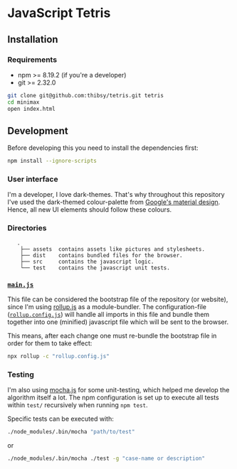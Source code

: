 # JavaScript Tetris

## Installation

### Requirements

- npm >= 8.19.2 (if you're a developer)
- git >= 2.32.0

```bash
git clone git@github.com:thibsy/tetris.git tetris
cd minimax
open index.html
```

## Development

Before developing this you need to install the dependencies first:
```bash
npm install --ignore-scripts
```

### User interface

I'm a developer, I love dark-themes. That's why throughout this repository I've used the dark-themed colour-palette from [Google's material design](https://material.io/design/color/dark-theme.html).
Hence, all new UI elements should follow these colours.

### Directories

```
   .
    ├── assets  contains assets like pictures and stylesheets.
    ├── dist    contains bundled files for the browser.
    ├── src     contains the javascript logic.
    └── test    contains the javascript unit tests.
```

### [`main.js`](main.js)

This file can be considered the bootstrap file of the repository (or website), since I'm using [rollup.js](https://rollupjs.org/guide/en/) as a module-bundler.
The configuration-file ([`rollup.config.js`](./rollup.config.js)) will handle all imports in this file and bundle them together into one (minified)
javascript file which will be sent to the browser. 

This means, after each change one must re-bundle the bootstrap file in order for them to take effect:

```bash
npx rollup -c "rollup.config.js"
```

### Testing

I'm also using [mocha.js](https://mochajs.org/) for some unit-testing, which helped me develop the algorithm itself a lot. The npm
configuration is set up to execute all tests within `test/` recursively when running `npm test`.

Specific tests can be executed with:

```bash
./node_modules/.bin/mocha "path/to/test"
```

or

```bash
./node_modules/.bin/mocha ./test -g "case-name or description"
```
